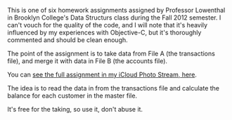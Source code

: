 This is one of six homework assignments assigned by Professor Lowenthal in Brooklyn College's Data Structurs class during the Fall 2012 semester.  I can't vouch for the quality of the code, and I will note that it's heavily influenced by my experiences with Objective-C, but it's thoroughly commented and should be clean enough. 

The point of the assignment is to take data from File A (the transactions file), and merge it with data in File B (the accounts file). 

You can [see the full assignment in my iCloud Photo Stream, here](https://www.icloud.com/photostream/#A1532ODWBszbz).

The idea is to read the data in from the transactions file and calculate the balance for each customer in the master file.

It's free for the taking, so use it, don't abuse it.
